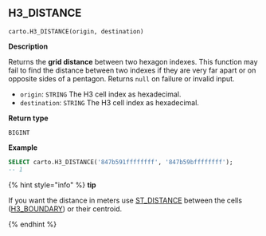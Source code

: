 ## H3_DISTANCE

```sql:signature
carto.H3_DISTANCE(origin, destination)
```

**Description**

Returns the **grid distance** between two hexagon indexes. This function may fail to find the distance between two indexes if they are very far apart or on opposite sides of a pentagon. Returns `null` on failure or invalid input.

* `origin`: `STRING` The H3 cell index as hexadecimal.
* `destination`: `STRING` The H3 cell index as hexadecimal.

**Return type**

`BIGINT`

**Example**

```sql
SELECT carto.H3_DISTANCE('847b591ffffffff', '847b59bffffffff');
-- 1
```

{% hint style="info" %}
**tip**

If you want the distance in meters use [ST_DISTANCE](https://docs.snowflake.com/en/sql-reference/functions/st_distance.html) between the cells ([H3_BOUNDARY](#h3_boundary)) or their centroid.

{% endhint %}